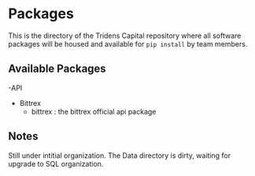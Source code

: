 # Packages

This is the directory of the Tridens Capital repository where all software packages will be housed and available for `pip install` by team members.

## Available Packages
-API
  * Bittrex
    + bittrex : the bittrex official api package

## Notes
Still under intitial organization. The Data directory is dirty, waiting for upgrade to SQL organization. 
